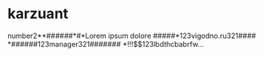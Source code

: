 # karzuant
number2**##*#*#*#*#*#*Lorem ipsum dolore #####*123vigodno.ru321#### *######123manager321####### *!!!$$123lbdthcbabrfw…

